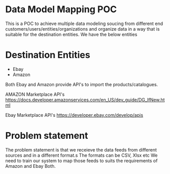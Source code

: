 # Data Model Mapping POC
This is a POC to achieve multiple data modeling soucing from different end customers/users/entities/organizations and organize data in a way that is suitable for the destination entities. We have the below entities

# Destination Entities
- Ebay
- Amazon

Both Ebay and Amazon provide API's to import the products/catalogues. 

AMAZON Marketplace API's
https://docs.developer.amazonservices.com/en_US/dev_guide/DG_IfNew.html

Ebay Marketplace API's
https://developer.ebay.com/develop/apis

# Problem statement
The problem statement is that we receieve the data feeds from different sources and in a different format.s The formats can be CSV, Xlsx etc We need to train our system to map those feeds to suits the requirements of Amazon and Ebay Both. 
